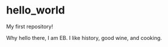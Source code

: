 hello_world
===========

My first repository!

Why hello there, I am EB. I like history, good wine, and cooking.
